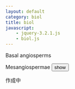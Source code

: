 ```yaml
---
layout: default
category: biol
title: biol
javascript: 
    - jquery-3.2.1.js
    - biol.js
---
```

<a onclick="clickNode('basalAngiosperms')">Basal angiosperms</a>
<div id="basalAngiosperms" style="display:none">
<ul>
<li>
    <a onclick="clickNode('amborellales')">Amborellales</a>
    <div id="amborellales" style="display:none">
    <ul>
    <li>Amborellaceae</li>
    </ul>
    </div>
</li>
<li>
    <a onclick="clickNode('nymphaeales')">Nymphaeales</a>
    <div id="nymphaeales" style="display:none">
    <ul>
    <li>Hydatellaceae</li>
    <li>Cabombaceae</li>
    <li>Nymphaeaceae</li>
    </ul>
    </div>
</li>
<li>
    <a onclick="clickNode('austrobaileyales')">Austrobaileyales</a>
    <div id="austrobaileyales" style="display:none">
    <ul>
    <li>Austrobaileyaceae</li>
    <li>Trimeniaceae</li>
    <li>Schisandraceae</li>
    </ul>
    </div>
</li>
</ul>
</div>
<a onclick="clickNode('mesangiospermae')">Mesangiospermae</a>
<div id="mesangiospermae" style="display:none">
<ul>
<li>
    <a onclick="clickNode('magnoliids')">Magnoliids</a>
    <div id="magnoliids" style="display:none">
    <ul>
    <li>
        <a onclick="clickNode('canellales')">Canellales</a>
        <div id="canellales" style="display:none">
        <ul>
        <li>Canellaceae</li>
        <li>Winteraceae</li>
        </ul>
        </div>
    </li>
    <li>
        <a onclick="clickNode('laurales')">Laurales</a>
        <div id="laurales" style="display:none">
        <ul>
        <li>Calycanthaceae</li>
        <li>Siparunaceae</li>
        <li>Gomortegaceae</li>
        <li>Atherospermataceae</li>
        <li>Hernandiaceae</li>
        <li>Monimiaceae</li>
        <li>Lauraceae</li>
        </ul>
        </div>
    </li>
    <li>Magnoliales</li>
    <li>Piperales</li>
    </ul>
    </div>
</li>
<li>Chloranthales</li>
<li>Monocots</li>
<li>Edicots</li>
</ul>
</div>
<input type="button" value="show" onClick="clickNode2()" />

作成中
